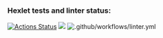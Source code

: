 ### Hexlet tests and linter status:
[![Actions Status](https://github.com/Artem-Perminov/frontend-project-lvl1/workflows/hexlet-check/badge.svg)](https://github.com/Artem-Perminov/frontend-project-lvl1/actions)
<a href="https://codeclimate.com/github/codeclimate/codeclimate/maintainability"><img src="https://api.codeclimate.com/v1/badges/a99a88d28ad37a79dbf6/maintainability" /></a>
![.github/workflows/linter.yml](https://github.com/Artem-Perminov/frontend-project-lvl1/actions/workflows/linter.yml/badge.svg)